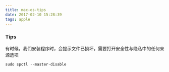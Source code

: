 ```yaml
---
title: mac-os-tips
date: 2017-02-10 15:28:39
tags: apple
---
```


### Tips

有时候，我们安装程序时，会提示文件已损坏，需要打开安全性与隐私中的任何来源选项

```java
sudo spctl --master-disable
```